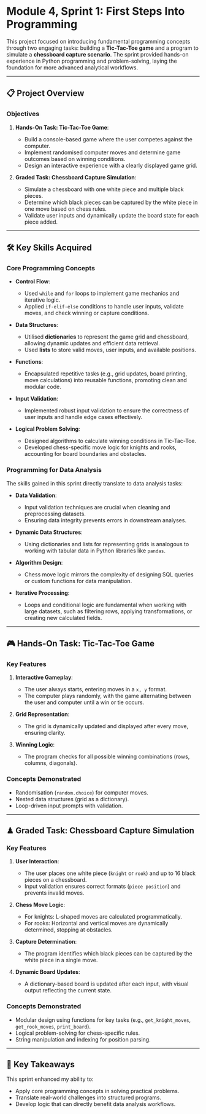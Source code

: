# Module 4, Sprint 1: First Steps Into Programming

This project focused on introducing fundamental programming concepts through two engaging tasks: building a **Tic-Tac-Toe game** and a program to simulate a **chessboard capture scenario**. The sprint provided hands-on experience in Python programming and problem-solving, laying the foundation for more advanced analytical workflows.

---

## 📋 Project Overview

### Objectives
1. **Hands-On Task: Tic-Tac-Toe Game**:
   - Build a console-based game where the user competes against the computer.
   - Implement randomised computer moves and determine game outcomes based on winning conditions.
   - Design an interactive experience with a clearly displayed game grid.

2. **Graded Task: Chessboard Capture Simulation**:
   - Simulate a chessboard with one white piece and multiple black pieces.
   - Determine which black pieces can be captured by the white piece in one move based on chess rules.
   - Validate user inputs and dynamically update the board state for each piece added.

---

## 🛠️ Key Skills Acquired

### Core Programming Concepts
- **Control Flow**:
  - Used `while` and `for` loops to implement game mechanics and iterative logic.
  - Applied `if-elif-else` conditions to handle user inputs, validate moves, and check winning or capture conditions.

- **Data Structures**:
  - Utilised **dictionaries** to represent the game grid and chessboard, allowing dynamic updates and efficient data retrieval.
  - Used **lists** to store valid moves, user inputs, and available positions.

- **Functions**:
  - Encapsulated repetitive tasks (e.g., grid updates, board printing, move calculations) into reusable functions, promoting clean and modular code.

- **Input Validation**:
  - Implemented robust input validation to ensure the correctness of user inputs and handle edge cases effectively.

- **Logical Problem Solving**:
  - Designed algorithms to calculate winning conditions in Tic-Tac-Toe.
  - Developed chess-specific move logic for knights and rooks, accounting for board boundaries and obstacles.

### Programming for Data Analysis
The skills gained in this sprint directly translate to data analysis tasks:
- **Data Validation**:
  - Input validation techniques are crucial when cleaning and preprocessing datasets.
  - Ensuring data integrity prevents errors in downstream analyses.

- **Dynamic Data Structures**:
  - Using dictionaries and lists for representing grids is analogous to working with tabular data in Python libraries like `pandas`.

- **Algorithm Design**:
  - Chess move logic mirrors the complexity of designing SQL queries or custom functions for data manipulation.

- **Iterative Processing**:
  - Loops and conditional logic are fundamental when working with large datasets, such as filtering rows, applying transformations, or creating new calculated fields.

---

## 🎮 Hands-On Task: Tic-Tac-Toe Game

### Key Features
1. **Interactive Gameplay**:
   - The user always starts, entering moves in a `x, y` format.
   - The computer plays randomly, with the game alternating between the user and computer until a win or tie occurs.

2. **Grid Representation**:
   - The grid is dynamically updated and displayed after every move, ensuring clarity.

3. **Winning Logic**:
   - The program checks for all possible winning combinations (rows, columns, diagonals).

### Concepts Demonstrated
- Randomisation (`random.choice`) for computer moves.
- Nested data structures (grid as a dictionary).
- Loop-driven input prompts with validation.

---

## ♟ Graded Task: Chessboard Capture Simulation

### Key Features
1. **User Interaction**:
   - The user places one white piece (`knight` or `rook`) and up to 16 black pieces on a chessboard.
   - Input validation ensures correct formats (`piece position`) and prevents invalid moves.

2. **Chess Move Logic**:
   - For knights: L-shaped moves are calculated programmatically.
   - For rooks: Horizontal and vertical moves are dynamically determined, stopping at obstacles.

3. **Capture Determination**:
   - The program identifies which black pieces can be captured by the white piece in a single move.

4. **Dynamic Board Updates**:
   - A dictionary-based board is updated after each input, with visual output reflecting the current state.

### Concepts Demonstrated
- Modular design using functions for key tasks (e.g., `get_knight_moves`, `get_rook_moves`, `print_board`).
- Logical problem-solving for chess-specific rules.
- String manipulation and indexing for position parsing.

---

## 🌟 Key Takeaways
This sprint enhanced my ability to:
- Apply core programming concepts in solving practical problems.
- Translate real-world challenges into structured programs.
- Develop logic that can directly benefit data analysis workflows.
